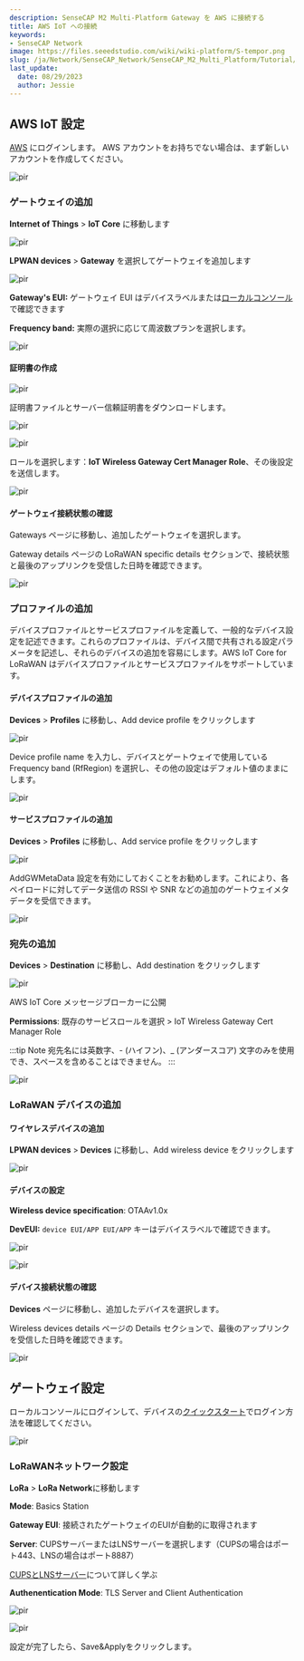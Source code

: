 ```yaml
---
description: SenseCAP M2 Multi-Platform Gateway を AWS に接続する
title: AWS IoT への接続
keywords:
- SenseCAP Network
image: https://files.seeedstudio.com/wiki/wiki-platform/S-tempor.png
slug: /ja/Network/SenseCAP_Network/SenseCAP_M2_Multi_Platform/Tutorial/Connect-M2-Multi-Platform-Gateway-to-AWS-IoT
last_update:
  date: 08/29/2023
  author: Jessie
---
```



## AWS IoT 設定

[AWS](https://signin.aws.amazon.com) にログインします。
AWS アカウントをお持ちでない場合は、まず新しいアカウントを作成してください。

<p style={{textAlign: 'center'}}><img src="https://files.seeedstudio.com/wiki/SenseCAP/M2_Multi-Platform/AWS2.PNG" alt="pir" width={800} height="auto" /></p>

### ゲートウェイの追加


**Internet of Things** > **IoT Core** に移動します

<p style={{textAlign: 'center'}}><img src="https://files.seeedstudio.com/wiki/SenseCAP/M2_Multi-Platform/AWS1.PNG" alt="pir" width={800} height="auto" /></p>

**LPWAN devices** > **Gateway** を選択してゲートウェイを追加します

<p style={{textAlign: 'center'}}><img src="https://files.seeedstudio.com/wiki/SenseCAP/M2_Multi-Platform/AWS4.PNG" alt="pir" width={800} height="auto" /></p>

**Gateway's EUI:** ゲートウェイ EUI はデバイスラベルまたは[ローカルコンソール](https://files.seeedstudio.com/products/SenseCAP/M2_Multi-Platform_Gateway/Quick_Start_for_SenseCAP_Gateway_&_Sensors.pdf)で確認できます

**Frequency band:** 実際の選択に応じて周波数プランを選択します。

<p style={{textAlign: 'center'}}><img src="https://files.seeedstudio.com/wiki/SenseCAP/M2_Multi-Platform/AWS2.PNG" alt="pir" width={800} height="auto" /></p>


#### 証明書の作成

<p style={{textAlign: 'center'}}><img src="https://files.seeedstudio.com/wiki/SenseCAP/M2_Multi-Platform/AWS7.PNG" alt="pir" width={800} height="auto" /></p>

証明書ファイルとサーバー信頼証明書をダウンロードします。

<p style={{textAlign: 'center'}}><img src="https://files.seeedstudio.com/wiki/SenseCAP/M2_Multi-Platform/AWS6.PNG" alt="pir" width={800} height="auto" /></p>

<p style={{textAlign: 'center'}}><img src="https://files.seeedstudio.com/wiki/SenseCAP/M2_Multi-Platform/AWS5.PNG" alt="pir" width={800} height="auto" /></p>

ロールを選択します：**IoT Wireless Gateway Cert Manager Role**、その後設定を送信します。

<p style={{textAlign: 'center'}}><img src="https://files.seeedstudio.com/wiki/SenseCAP/M2_Multi-Platform/AWS9.PNG" alt="pir" width={800} height="auto" /></p>

#### ゲートウェイ接続状態の確認

Gateways ページに移動し、追加したゲートウェイを選択します。

Gateway details ページの LoRaWAN specific details セクションで、接続状態と最後のアップリンクを受信した日時を確認できます。

<p style={{textAlign: 'center'}}><img src="https://files.seeedstudio.com/wiki/SenseCAP/M2_Multi-Platform/AWS8.PNG" alt="pir" width={800} height="auto" /></p>

### プロファイルの追加

デバイスプロファイルとサービスプロファイルを定義して、一般的なデバイス設定を記述できます。これらのプロファイルは、デバイス間で共有される設定パラメータを記述し、それらのデバイスの追加を容易にします。AWS IoT Core for LoRaWAN はデバイスプロファイルとサービスプロファイルをサポートしています。

#### デバイスプロファイルの追加

**Devices** > **Profiles** に移動し、Add device profile をクリックします

<p style={{textAlign: 'center'}}><img src="https://files.seeedstudio.com/wiki/SenseCAP/M2_Multi-Platform/AWS11.PNG" alt="pir" width={800} height="auto" /></p>

Device profile name を入力し、デバイスとゲートウェイで使用している Frequency band (RfRegion) を選択し、その他の設定はデフォルト値のままにします。

<p style={{textAlign: 'center'}}><img src="https://files.seeedstudio.com/wiki/SenseCAP/M2_Multi-Platform/AWS10.PNG" alt="pir" width={800} height="auto" /></p>

#### サービスプロファイルの追加

**Devices** > **Profiles** に移動し、Add service profile をクリックします

<p style={{textAlign: 'center'}}><img src="https://files.seeedstudio.com/wiki/SenseCAP/M2_Multi-Platform/AWS13.PNG" alt="pir" width={800} height="auto" /></p>

AddGWMetaData 設定を有効にしておくことをお勧めします。これにより、各ペイロードに対してデータ送信の RSSI や SNR などの追加のゲートウェイメタデータを受信できます。

<p style={{textAlign: 'center'}}><img src="https://files.seeedstudio.com/wiki/SenseCAP/M2_Multi-Platform/AWS12.PNG" alt="pir" width={800} height="auto" /></p>

### 宛先の追加

**Devices** > **Destination** に移動し、Add destination をクリックします

<p style={{textAlign: 'center'}}><img src="https://files.seeedstudio.com/wiki/SenseCAP/M2_Multi-Platform/AWS15.PNG" alt="pir" width={800} height="auto" /></p>

AWS IoT Core メッセージブローカーに公開

**Permissions**: 既存のサービスロールを選択 > IoT Wireless Gateway Cert Manager Role

:::tip Note
宛先名には英数字、- (ハイフン)、\_ (アンダースコア) 文字のみを使用でき、スペースを含めることはできません。
:::


<p style={{textAlign: 'center'}}><img src="https://files.seeedstudio.com/wiki/SenseCAP/M2_Multi-Platform/AWS14.PNG" alt="pir" width={800} height="auto" /></p>

### LoRaWAN デバイスの追加

#### ワイヤレスデバイスの追加

**LPWAN devices** > **Devices** に移動し、Add wireless device をクリックします

<p style={{textAlign: 'center'}}><img src="https://files.seeedstudio.com/wiki/SenseCAP/M2_Multi-Platform/AWS18.PNG" alt="pir" width={800} height="auto" /></p>

#### デバイスの設定

**Wireless device specification**: OTAAv1.0x 

**DevEUI:** `device EUI/APP EUI/APP` キーはデバイスラベルで確認できます。


<p style={{textAlign: 'center'}}><img src="https://files.seeedstudio.com/wiki/SenseCAP/M2_Multi-Platform/AWS17.PNG" alt="pir" width={800} height="auto" /></p>

<p style={{textAlign: 'center'}}><img src="https://files.seeedstudio.com/wiki/SenseCAP/M2_Multi-Platform/AWS20.PNG" alt="pir" width={800} height="auto" /></p>


#### デバイス接続状態の確認

**Devices** ページに移動し、追加したデバイスを選択します。

Wireless devices details ページの Details セクションで、最後のアップリンクを受信した日時を確認できます。

<p style={{textAlign: 'center'}}><img src="https://files.seeedstudio.com/wiki/SenseCAP/M2_Multi-Platform/AWS19.PNG" alt="pir" width={800} height="auto" /></p>

## ゲートウェイ設定

ローカルコンソールにログインして、デバイスの[クイックスタート](https://files.seeedstudio.com/products/SenseCAP/M2_Multi-Platform_Gateway/Quick_Start_for_SenseCAP_Gateway_&_Sensors.pdf)でログイン方法を確認してください。

<p style={{textAlign: 'center'}}><img src="https://files.seeedstudio.com/wiki/SenseCAP/M2_Multi-Platform/AWS22.PNG" alt="pir" width={800} height="auto" /></p>

### LoRaWANネットワーク設定

**LoRa** > **LoRa Network**に移動します

**Mode**: Basics Station

**Gateway EUI**: 接続されたゲートウェイのEUIが自動的に取得されます

**Server**: CUPSサーバーまたはLNSサーバーを選択します（CUPSの場合はポート443、LNSの場合はポート8887）

[CUPSとLNSサーバー](https://lora-developers.semtech.com/build/software/lora-basics/lora-basics-for-gateways/)について詳しく学ぶ

**Authenentication Mode**: TLS Server and Client Authentication

<p style={{textAlign: 'center'}}><img src="https://files.seeedstudio.com/wiki/SenseCAP/M2_Multi-Platform/AWS21.PNG" alt="pir" width={800} height="auto" /></p>

<p style={{textAlign: 'center'}}><img src="https://files.seeedstudio.com/wiki/SenseCAP/M2_Multi-Platform/AWS23.PNG" alt="pir" width={800} height="auto" /></p>


設定が完了したら、Save&Applyをクリックします。

